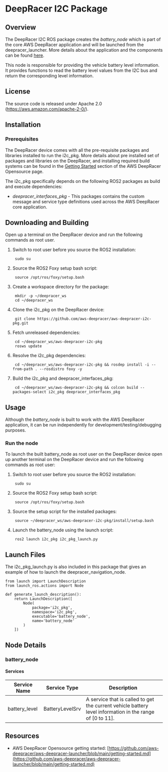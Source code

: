 # DeepRacer I2C Package

## Overview

The DeepRacer I2C ROS package creates the *battery_node* which is part of the core AWS DeepRacer application and will be launched from the deepracer_launcher. More details about the application and the components can be found [here](https://github.com/aws-deepracer/aws-deepracer-launcher).

This node is responsible for providing the vehicle battery level information. It provides functions to read the battery level values from the I2C bus and return the corresponding level information. 

## License

The source code is released under Apache 2.0 (https://aws.amazon.com/apache-2-0/).

## Installation

### Prerequisites

The DeepRacer device comes with all the pre-requisite packages and libraries installed to run the i2c_pkg. More details about pre installed set of packages and libraries on the DeepRacer, and installing required build systems can be found in the [Getting Started](https://github.com/aws-deepracer/aws-deepracer-launcher/blob/main/getting-started.md) section of the AWS DeepRacer Opensource page.

The i2c_pkg specifically depends on the following ROS2 packages as build and execute dependencies:

* *deepracer_interfaces_pkg* - This packages contains the custom message and service type definitions used across the AWS DeepRacer core application.

## Downloading and Building

Open up a terminal on the DeepRacer device and run the following commands as root user.

1. Switch to root user before you source the ROS2 installation:

        sudo su

1. Source the ROS2 Foxy setup bash script:

        source /opt/ros/foxy/setup.bash 

1. Create a workspace directory for the package:

        mkdir -p ~/deepracer_ws
        cd ~/deepracer_ws

1. Clone the i2c_pkg on the DeepRacer device:

        git clone https://github.com/aws-deepracer/aws-deepracer-i2c-pkg.git

1. Fetch unreleased dependencies:

        cd ~/deepracer_ws/aws-deepracer-i2c-pkg
        rosws update

1. Resolve the i2c_pkg dependencies:

        cd ~/deepracer_ws/aws-deepracer-i2c-pkg && rosdep install -i --from-path . --rosdistro foxy -y

1. Build the i2c_pkg and deepracer_interfaces_pkg:

        cd ~/deepracer_ws/aws-deepracer-i2c-pkg && colcon build --packages-select i2c_pkg deepracer_interfaces_pkg

## Usage

Although the *battery_node* is built to work with the AWS DeepRacer application, it can be run independently for development/testing/debugging purposes.

### Run the node

To launch the built battery_node as root user on the DeepRacer device open up another terminal on the DeepRacer device and run the following commands as root user:

1. Switch to root user before you source the ROS2 installation:

        sudo su

1. Source the ROS2 Foxy setup bash script:

        source /opt/ros/foxy/setup.bash 

1. Source the setup script for the installed packages:

        source ~/deepracer_ws/aws-deepracer-i2c-pkg/install/setup.bash

1. Launch the battery_node using the launch script:

        ros2 launch i2c_pkg i2c_pkg_launch.py

## Launch Files

The  i2c_pkg_launch.py is also included in this package that gives an example of how to launch the deepracer_navigation_node.

    from launch import LaunchDescription
    from launch_ros.actions import Node

    def generate_launch_description():
        return LaunchDescription([
            Node(
                package='i2c_pkg',
                namespace='i2c_pkg',
                executable='battery_node',
                name='battery_node'
            )
        ])

## Node Details

### battery_node

#### Services

| Service Name | Service Type | Description |
| ---------- | ------------ | ----------- |
| battery_level|BatteryLevelSrv|A service that is called to get the current vehicle battery level information in the range of [0 to 11].|

## Resources

* AWS DeepRacer Opensource getting started: [https://github.com/aws-deepracer/aws-deepracer-launcher/blob/main/getting-started.md](https://github.com/aws-deepracer/aws-deepracer-launcher/blob/main/getting-started.md)
